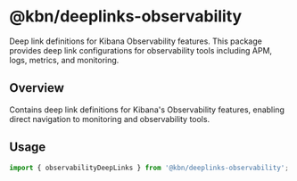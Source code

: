 # @kbn/deeplinks-observability

Deep link definitions for Kibana Observability features. This package provides deep link configurations for observability tools including APM, logs, metrics, and monitoring.

## Overview

Contains deep link definitions for Kibana's Observability features, enabling direct navigation to monitoring and observability tools.

## Usage

```typescript
import { observabilityDeepLinks } from '@kbn/deeplinks-observability';
```
